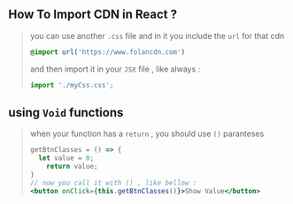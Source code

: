 ## How To Import CDN in React ?

> you can use another `.css` file and in it you include the `url` for that cdn
>
> ```css
> @import url('https://www.folancdn.com')
> ```
>
> and then import it in your `JSX` file , like always :
>
> ```jsx
> import './myCss.css';
> ```

## using `Void` functions

> when your function has a `return` , you should use `()` paranteses
>
> ```jsx
> getBtnClasses = () => {
> 	let value = 0;
>     return value;
> }
> // now you call it with () , like bellow :
> <button onClick={this.getBtnClasses()}>Show Value</button>
> ```